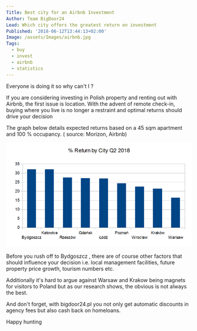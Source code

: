 ```yaml
---
Title: Best city for an Airbnb Investment
Author: Team BigDoor24
Lead: Which city offers the greatest return on investment
Published: '2018-06-12T13:44:13+02:00'
Image: /assets/Images/airbnb.jpg
Tags:
  - buy
  - invest
  - airbnb
  - statistics
---
```

Everyone is doing it so why can't I ? 

If you are considering investing in Polish property and renting out with Airbnb, the first issue is location. With the advent of remote check-in, buying where you live is no longer a restraint and optimal returns should drive your decision 

 The graph below details expected returns based on a 45 sqm apartment and 100 % occupancy. ( source: Morizon, Airbnb)

![](/assets/Images/airbnb-graph.png)

Before you rush off to Bydgoszcz , there are of course other factors that should influence your decision i.e. local management facilities, future property price growth, tourism numbers etc.

Additionally it's hard to argue against Warsaw and Krakow being magnets for visitors to Poland but as our research shows, the obvious is not always the best.

And don't forget, with bigdoor24.pl you not only get automatic discounts in agency fees but also cash back on homeloans.

Happy hunting
